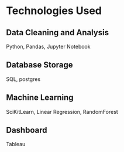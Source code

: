 # Technologies Used
## Data Cleaning and Analysis
Python, Pandas, Jupyter Notebook

## Database Storage
SQL, postgres

## Machine Learning
SciKitLearn, Linear Regression, RandomForest

## Dashboard
Tableau
